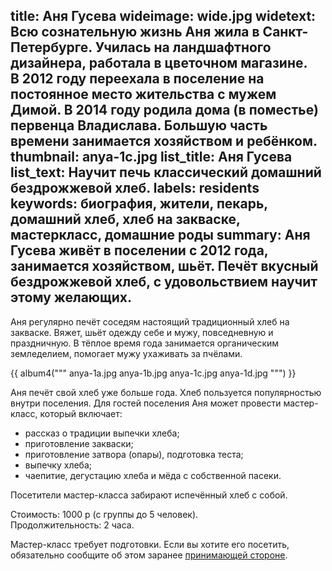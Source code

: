 title: Аня Гусева
wideimage: wide.jpg
widetext: Всю сознательную жизнь Аня жила в Санкт-Петербурге.  Училась на ландшафтного дизайнера, работала в цветочном магазине.  В 2012 году переехала в поселение на постоянное место жительства с мужем Димой. В 2014 году родила дома (в поместье) первенца Владислава. Большую часть времени занимается хозяйством и ребёнком.
thumbnail: anya-1c.jpg
list_title: Аня Гусева
list_text: Научит печь классический домашний бездрожжевой хлеб.
labels: residents
keywords: биография, жители, пекарь, домашний хлеб, хлеб на закваске, мастеркласс, домашние роды
summary: Аня Гусева живёт в поселении с 2012 года, занимается хозяйством, шьёт. Печёт вкусный бездрожжевой хлеб, с удовольствием научит этому желающих.
---
Аня регулярно печёт соседям настоящий традиционный хлеб на закваске.
Вяжет, шьёт одежду себе и мужу, повседневную и праздничную.
В тёплое время года занимается органическим земледелием, помогает мужу ухаживать за пчёлами.

{{ album4("""
anya-1a.jpg
anya-1b.jpg
anya-1c.jpg
anya-1d.jpg
""") }}

Аня печёт свой хлеб уже больше года.
Хлеб пользуется популярностью внутри поселения.
Для гостей поселения Аня может провести мастер-класс, который включает:

- рассказ о традиции выпечки хлеба;
- приготовление закваски;
- приготовление затвора (опары), подготовка теста;
- выпечку хлеба;
- чаепитие, дегустацию хлеба и мёда с собственной пасеки.

Посетители мастер-класса забирают испечённый хлеб с собой.

Стоимость: 1000 р (с группы до 5 человек).  
Продолжительность: 2 часа.

Мастер-класс требует подготовки.
Если вы хотите его посетить, обязательно сообщите об этом заранее [принимающей стороне](/stay/).
